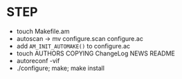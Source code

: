 # STEP

- touch Makefile.am
- autoscan -> mv configure.scan configure.ac
- add `AM_INIT_AUTOMAKE()` to configure.ac
- touch AUTHORS COPYING ChangeLog NEWS README
- autoreconf -vif
- ./configure; make; make install

